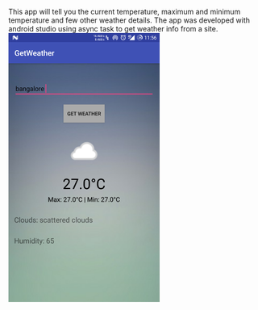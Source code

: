 This app will tell you the current temperature, maximum and minimum temperature and few other weather details.
The app was developed with android studio using async task to get weather info from a site.
<br>
<img src="Screenshot_20180613-115620.png" width="300px"></img>
